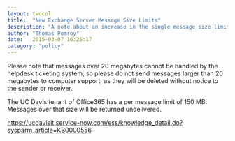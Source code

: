 ```yaml
---
layout: twocol
title:  "New Exchange Server Message Size Limits"
description: "A note about an increase in the single message size limit on our email servers."
author: "Thomas Pomroy"
date:   2015-03-07 16:25:17
category: "policy"
---
```

<div class="alert">
	<p>
		Please note that messages over 20 megabytes cannot be handled by the helpdesk ticketing system, so please do not send messages larger than 20 megabytes to computer support, as they will be deleted without notice to the sender or receiver.
	</p>
</div>
<p>The UC Davis tenant of Office365 has a per message limit of 150 MB. Messages over that size will be returned undelivered.</p>
<p><a href="https://ucdavisit.service-now.com/ess/knowledge_detail.do?sysparm_article=KB0000556" target="_self" title="">https://ucdavisit.service-now.com/ess/knowledge_detail.do?sysparm_article=KB0000556</a></p>
